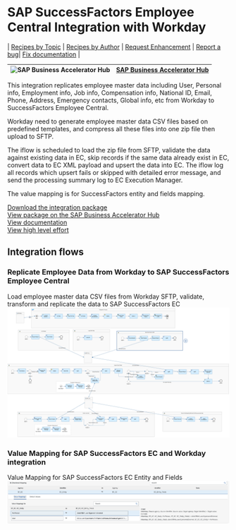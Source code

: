 # SAP SuccessFactors Employee Central Integration with Workday

\| [Recipes by Topic](../../readme.md ) \| [Recipes by Author](../../author.md ) \| [Request Enhancement](https://github.com/SAP-samples/cloud-integration-flow/issues/new?assignees=&labels=Recipe%20Fix,enhancement&template=recipe-request.md&title=Improve%20SAP%20SuccessFactors%20Employee%20Central%20Integration%20with%20Workday) \| [Report a bug](https://github.com/SAP-samples/cloud-integration-flow/issues/new?assignees=&labels=Recipe%20Fix,bug&template=bug_report.md&title=Issue%20with%20SAP%20SuccessFactors%20Employee%20Central%20Integration%20with%20Workday)\| [Fix documentation](https://github.com/SAP-samples/cloud-integration-flow/issues/new?assignees=&labels=Recipe%20Fix,documentation&template=bug_report.md&title=Docu%20fix%20SAP%20SuccessFactors%20Employee%20Central%20Integration%20with%20Workday) \|

 ![SAP Business Accelerator Hub](https://github.com/SAPAPIBusinessHub.png?size=50 ) | [SAP Business Accelerator Hub](https://api.sap.com/allcommunity) |
 ----|----|

<p>This integration replicates employee master data including User, Personal info, Employment info, Job info, Compensation info, National ID, Email, Phone, Address, Emergency contacts, Global info, etc from Workday to SuccessFactors Employee Central.</p>
<p>Workday need to generate employee master data CSV files based on predefined templates, and compress all these files into one zip file then upload to SFTP.</p>
<p>The iflow is scheduled to load the zip file from SFTP, validate the data against existing data in EC, skip records if the same data already exist in EC, convert data to EC XML payload and upsert the data into EC. The iflow log all records which upsert fails or skipped with detailed error message, and send the processing summary log to EC Execution Manager.</p>
<p>The value mapping is for SuccessFactors entity and fields mapping.</p>

[Download the integration package](SAPSuccessFactorsEmployeeCentralIntegrationwithWorkday.zip)\
[View package on the SAP Business Accelerator Hub](https://api.sap.com/package/SAPSuccessFactorsEmployeeCentralIntegrationwithWorkday)\
[View documentation](SAPSuccessFactorsEmployeeCentralIntegrationwithWorkday.pdf)\
[View high level effort](effort.md)

 ## Integration flows

### Replicate Employee Data from Workday to SAP SuccessFactors Employee Central
Load employee master data CSV files from Workday SFTP, validate, transform and replicate the data to SAP SuccessFactors EC \
 ![input-image](Replicate_Employee_Data_from_Workday_to_SuccessFactors_EC.png)

### Value Mapping for SAP SuccessFactors EC and Workday integration
 Value Mapping for SAP SuccessFactors EC Entity and Fields \
  ![input-image](Value_Mapping_for_SAP_SuccessFactors_EC_and_Workday_integration.png)
